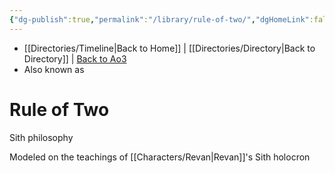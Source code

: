 ```yaml
---
{"dg-publish":true,"permalink":"/library/rule-of-two/","dgHomeLink":false}
---
```


- [[Directories/Timeline\|Back to Home]] | [[Directories/Directory\|Back to Directory]] | [Back to Ao3](https://archiveofourown.org/works/19334440/chapters/45992584)
- Also known as

# Rule of Two
Sith philosophy 

Modeled on the teachings of [[Characters/Revan\|Revan]]'s Sith holocron 
